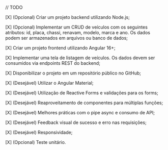 // TODO

[X] (Opcional) Criar um projeto backend utilizando Node.js;

[X] (Opcional) Implementar um CRUD de veículos com os seguintes atributos: id, placa, chassi, renavam, modelo, marca e ano. Os dados podem ser armazenados em arquivos ou banco de dados;

[X] Criar um projeto frontend utilizando Angular 16+;

[X] Implementar uma tela de listagem de veículos. Os dados devem ser consumidos via endpoints REST do backend;

[X] Disponibilizar o projeto em um repositório público no GitHub;

[X] (Desejável) Utilizar o Angular Material;

[X] (Desejável) Utilização de Reactive Forms e validações para os forms;

[X] (Desejável) Reaproveitamento de componentes para múltiplas funções;

[X] (Desejável) Melhores práticas com o pipe async e consumo de API;

[X] (Desejável) Feedback visual de sucesso e erro nas requisições;

[X] (Desejável) Responsividade;

[X] (Opcional) Teste unitário.
